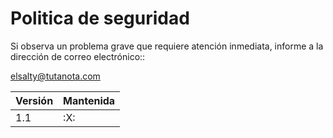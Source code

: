 # Politica de seguridad

Si observa un problema grave que requiere atención inmediata, informe a la dirección de correo electrónico:: 

elsalty@tutanota.com

| Versión | Mantenida         |
| ------- | ------------------ |
| 1.1   | :X: |

